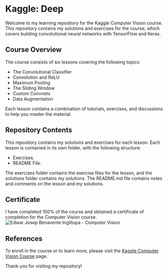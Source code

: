 # Kaggle: Deep
Welcome to my learning repository for the Kaggle Computer Vision course. This repository contains my solutions and exercises for the course, which covers building convolutional neural networks with TensorFlow and Keras.

## Course Overview
The course consists of six lessons covering the following topics:

* The Convolutional Classifier
* Convolution and ReLU
* Maximum Pooling
* The Sliding Window
* Custom Convnets
* Data Augmentation


Each lesson contains a combination of tutorials, exercises, and discussions to help you master the material.

## Repository Contents
This repository contains my solutions and exercises for each lesson. Each lesson is contained in its own folder, with the following structure:

* Exercises.
* README File.


The exercises folder contains the exercise files for the lesson, and the solutions folder contains my solutions. The README.md file contains notes and comments on the lesson and my solutions.

## Certificate
I have completed 100% of the course and obtained a certificate of completion for the Computer Vision course.
![Edwar Josep Benavente Ingiltupa - Computer Vision](https://user-images.githubusercontent.com/98628416/233489557-f52479e8-aa41-42d4-9837-96fe2f674026.png)

## References
To enroll in the course or to learn more, please visit the [Kaggle Computer Vision Course](https://www.kaggle.com/learn/computer-vision) page.

Thank you for visiting my repository!
